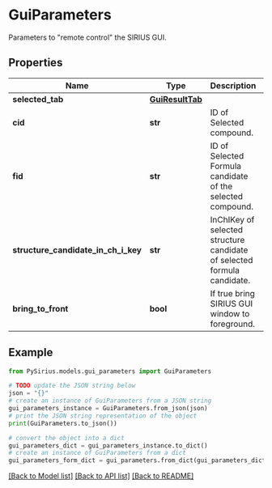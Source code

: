 # GuiParameters

Parameters to \"remote control\" the SIRIUS GUI.

## Properties

Name | Type | Description | Notes
------------ | ------------- | ------------- | -------------
**selected_tab** | [**GuiResultTab**](GuiResultTab.md) |  | [optional] 
**cid** | **str** | ID of Selected compound. | [optional] 
**fid** | **str** | ID of Selected Formula candidate of the selected compound. | [optional] 
**structure_candidate_in_ch_i_key** | **str** | InChIKey of selected structure candidate of selected formula candidate. | [optional] 
**bring_to_front** | **bool** | If true bring SIRIUS GUI window to foreground. | [optional] 

## Example

```python
from PySirius.models.gui_parameters import GuiParameters

# TODO update the JSON string below
json = "{}"
# create an instance of GuiParameters from a JSON string
gui_parameters_instance = GuiParameters.from_json(json)
# print the JSON string representation of the object
print(GuiParameters.to_json())

# convert the object into a dict
gui_parameters_dict = gui_parameters_instance.to_dict()
# create an instance of GuiParameters from a dict
gui_parameters_form_dict = gui_parameters.from_dict(gui_parameters_dict)
```
[[Back to Model list]](../README.md#documentation-for-models) [[Back to API list]](../README.md#documentation-for-api-endpoints) [[Back to README]](../README.md)


